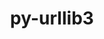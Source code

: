 ---
title: "py-urllib3"
layout: cache
categories: [package, v0.18.0]
meta: {"versions": ["1.26.6"], "compilers": ["gcc@=7.5.0"], "oss": ["ubuntu18.04"], "platforms": ["linux"], "targets": ["x86_64"], "stacks": ["data-vis-sdk", "e4s", "root"], "num_specs": 3, "num_specs_by_stack": {"data-vis-sdk": 1, "root": 3, "e4s": 2}}
spec_details: [{"hash": "wiuktyayxl4sev3cp355ihczw4djecak", "compiler": "gcc@=7.5.0", "versions": ["1.26.6"], "os": "ubuntu18.04", "platform": "linux", "target": "x86_64", "variants": ["~brotli", "~secure", "~socks"], "stacks": ["data-vis-sdk", "root"], "size": "-", "tarball": "https://binaries.spack.io/releases/v0.18.0/build_cache/linux-ubuntu18.04-x86_64/gcc-7.5.0/py-urllib3-1.26.6/linux-ubuntu18.04-x86_64-gcc-7.5.0-py-urllib3-1.26.6-wiuktyayxl4sev3cp355ihczw4djecak.spack"}, {"hash": "eqdwucdg2gcskl5b6pfovgtaoz3ivq3m", "compiler": "gcc@=7.5.0", "versions": ["1.26.6"], "os": "ubuntu18.04", "platform": "linux", "target": "x86_64", "variants": ["~brotli", "~secure", "~socks"], "stacks": ["e4s", "root"], "size": "-", "tarball": "https://binaries.spack.io/releases/v0.18.0/build_cache/linux-ubuntu18.04-x86_64/gcc-7.5.0/py-urllib3-1.26.6/linux-ubuntu18.04-x86_64-gcc-7.5.0-py-urllib3-1.26.6-eqdwucdg2gcskl5b6pfovgtaoz3ivq3m.spack"}, {"hash": "qgisenxanqq2agwpzu7t7jyztjhz7wxw", "compiler": "gcc@=7.5.0", "versions": ["1.26.6"], "os": "ubuntu18.04", "platform": "linux", "target": "x86_64", "variants": ["~brotli", "~secure", "~socks"], "stacks": ["e4s", "root"], "size": "-", "tarball": "https://binaries.spack.io/releases/v0.18.0/build_cache/linux-ubuntu18.04-x86_64/gcc-7.5.0/py-urllib3-1.26.6/linux-ubuntu18.04-x86_64-gcc-7.5.0-py-urllib3-1.26.6-qgisenxanqq2agwpzu7t7jyztjhz7wxw.spack"}]
---